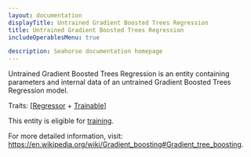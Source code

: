 ```yaml
---
layout: documentation
displayTitle: Untrained Gradient Boosted Trees Regression
title: Untrained Gradient Boosted Trees Regression
includeOperablesMenu: true

description: Seahorse documentation homepage
---
```


Untrained Gradient Boosted Trees Regression is an entity containing parameters and
internal data of an untrained Gradient Boosted Trees Regression model.

Traits:
[[Regressor](../traits/regressor.html) +
[Trainable](../traits/trainable.html)]

This entity is eligible for
[training](../operations/train_regressor.html).

For more detailed information, visit:
<a target="_blank" href="https://en.wikipedia.org/wiki/Gradient_boosting#Gradient_tree_boosting">https://en.wikipedia.org/wiki/Gradient_boosting#Gradient_tree_boosting</a>.

